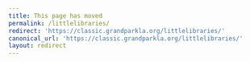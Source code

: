 ```yaml
---
title: This page has moved
permalink: /littlelibraries/
redirect: 'https://classic.grandparkla.org/littlelibraries/'
canonical_url: 'https://classic.grandparkla.org/littlelibraries/'
layout: redirect
---
```

